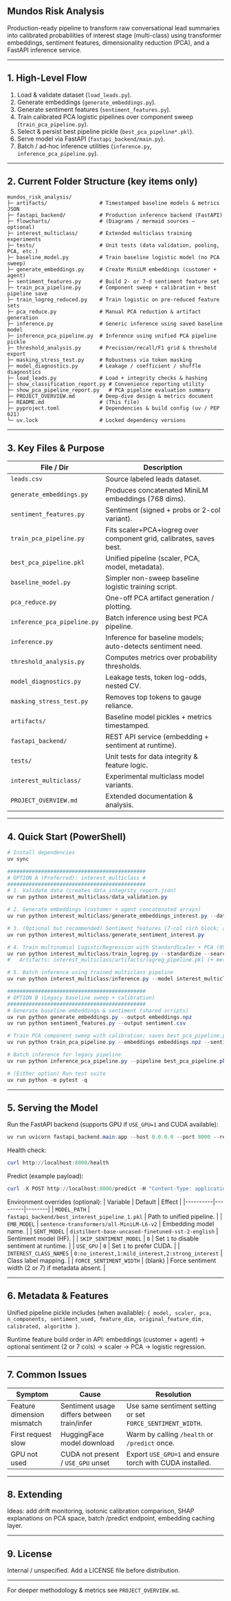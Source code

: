 ## Mundos Risk Analysis

Production-ready pipeline to transform raw conversational lead summaries into calibrated probabilities of interest stage (multi-class) using transformer embeddings, sentiment features, dimensionality reduction (PCA), and a FastAPI inference service.

---
## 1. High-Level Flow
1. Load & validate dataset (`load_leads.py`).
2. Generate embeddings (`generate_embeddings.py`).
3. Generate sentiment features (`sentiment_features.py`).
4. Train calibrated PCA logistic pipelines over component sweep (`train_pca_pipeline.py`).
5. Select & persist best pipeline pickle (`best_pca_pipeline*.pkl`).
6. Serve model via FastAPI (`fastapi_backend/main.py`).
7. Batch / ad‑hoc inference utilities (`inference.py`, `inference_pca_pipeline.py`).

---
## 2. Current Folder Structure (key items only)
```
mundos_risk_analysis/
├─ artifacts/                 # Timestamped baseline models & metrics JSON
├─ fastapi_backend/           # Production inference backend (FastAPI)
├─ flowcharts/                # (Diagrams / mermaid sources – optional)
├─ interest_multiclass/       # Extended multiclass training experiments
├─ tests/                     # Unit tests (data validation, pooling, PCA, etc.)
├─ baseline_model.py          # Train baseline logistic model (no PCA sweep)
├─ generate_embeddings.py     # Create MiniLM embeddings (customer + agent)
├─ sentiment_features.py      # Build 2- or 7-d sentiment feature set
├─ train_pca_pipeline.py      # Component sweep + calibration + best pipeline save
├─ train_logreg_reduced.py    # Train logistic on pre-reduced feature sets
├─ pca_reduce.py              # Manual PCA reduction & artifact generation
├─ inference.py               # Generic inference using saved baseline model
├─ inference_pca_pipeline.py  # Inference using unified PCA pipeline pickle
├─ threshold_analysis.py      # Precision/recall/F1 grid & threshold export
├─ masking_stress_test.py     # Robustness via token masking
├─ model_diagnostics.py       # Leakage / coefficient / shuffle diagnostics
├─ load_leads.py              # Load + integrity checks & hashing
├─ show_classification_report.py # Convenience reporting utility
├─ show_pca_pipeline_report.py   # PCA pipeline evaluation summary
├─ PROJECT_OVERVIEW.md        # Deep-dive design & metrics document
├─ README.md                  # (This file)
├─ pyproject.toml             # Dependencies & build config (uv / PEP 621)
└─ uv.lock                    # Locked dependency versions
```

---
## 3. Key Files & Purpose
| File / Dir | Description |
|------------|-------------|
| `leads.csv` | Source labeled leads dataset. |
| `generate_embeddings.py` | Produces concatenated MiniLM embeddings (768 dims). |
| `sentiment_features.py` | Sentiment (signed + probs or 2-col variant). |
| `train_pca_pipeline.py` | Fits scaler+PCA+logreg over component grid, calibrates, saves best. |
| `best_pca_pipeline.pkl` | Unified pipeline (scaler, PCA, model, metadata). |
| `baseline_model.py` | Simpler non-sweep baseline logistic training script. |
| `pca_reduce.py` | One-off PCA artifact generation / plotting. |
| `inference_pca_pipeline.py` | Batch inference using best PCA pipeline. |
| `inference.py` | Inference for baseline models; auto-detects sentiment need. |
| `threshold_analysis.py` | Computes metrics over probability thresholds. |
| `model_diagnostics.py` | Leakage tests, token log-odds, nested CV. |
| `masking_stress_test.py` | Removes top tokens to gauge reliance. |
| `artifacts/` | Baseline model pickles + metrics timestamped. |
| `fastapi_backend/` | REST API service (embedding + sentiment at runtime). |
| `tests/` | Unit tests for data integrity & feature logic. |
| `interest_multiclass/` | Experimental multiclass model variants. |
| `PROJECT_OVERVIEW.md` | Extended documentation & analysis. |

---
## 4. Quick Start (PowerShell)
```powershell
# Install dependencies
uv sync

#############################################
# OPTION A (Preferred): interest_multiclass #
#############################################
# 1. Validate data (creates data_integrity_report.json)
uv run python interest_multiclass/data_validation.py

# 2. Generate embeddings (customer + agent concatenated arrays)
uv run python interest_multiclass/generate_embeddings_interest.py --data leads_1.csv

# 3. (Optional but recommended) Sentiment features (7-col rich block; add --signed-only for 3-col light block)
uv run python interest_multiclass/generate_sentiment_interest.py

# 4. Train multinomial LogisticRegression with StandardScaler + PCA (95% variance) + small param search
uv run python interest_multiclass/train_logreg.py --standardize --search --pca --pca-variance 0.95
#   Artifacts: interest_multiclass/artifacts/logreg_pipeline.pkl (+ metrics_logreg.json, pca_transform.pkl, etc.)

# 5. Batch inference using trained multiclass pipeline
uv run python interest_multiclass/inference.py --model interest_multiclass/artifacts/logreg_pipeline.pkl --input leads_1.csv --output predictions_interest.csv

#############################################
# OPTION B (Legacy baseline sweep + calibration)
#############################################
# Generate baseline embeddings & sentiment (shared scripts)
uv run python generate_embeddings.py --output embeddings.npz
uv run python sentiment_features.py --output sentiment.csv

# Train PCA component sweep with calibration; saves best_pca_pipeline.pkl
uv run python train_pca_pipeline.py --embeddings embeddings.npz --sentiment sentiment.csv --components 10,40,50,100 --standardize --calibrate sigmoid --save-best best_pca_pipeline.pkl --results pca_sweep_results.json

# Batch inference for legacy pipeline
uv run python inference_pca_pipeline.py --pipeline best_pca_pipeline.pkl --embeddings embeddings.npz --sentiment sentiment.csv --output predictions_interest.csv

# (Either option) Run test suite
uv run python -m pytest -q
```

---
## 5. Serving the Model
Run the FastAPI backend (supports GPU if `USE_GPU=1` and CUDA available):
```powershell
uv run uvicorn fastapi_backend.main:app --host 0.0.0.0 --port 8000 --reload
```
Health check:
```powershell
curl http://localhost:8000/health
```
Predict (example payload):
```powershell
curl -X POST http://localhost:8000/predict -H "Content-Type: application/json" -d '{"customer_summary":"Customer asked about pricing tiers","agent_summary":"Agent explained premium plan and scheduled a follow-up"}'
```

Environment overrides (optional):
| Variable | Default | Effect |
|----------|---------|--------|
| `MODEL_PATH` | `fastapi_backend/best_interest_pipeline_1.pkl` | Path to unified pipeline. |
| `EMB_MODEL` | `sentence-transformers/all-MiniLM-L6-v2` | Embedding model name. |
| `SENT_MODEL` | `distilbert-base-uncased-finetuned-sst-2-english` | Sentiment model (HF). |
| `SKIP_SENTIMENT_MODEL` | `0` | Set `1` to disable sentiment at runtime. |
| `USE_GPU` | `0` | Set `1` to prefer CUDA. |
| `INTEREST_CLASS_NAMES` | `0:no_interest,1:mild_interest,2:strong_interest` | Class label mapping. |
| `FORCE_SENTIMENT_WIDTH` | (blank) | Force sentiment width (2 or 7) if metadata absent. |

---
## 6. Metadata & Features
Unified pipeline pickle includes (when available):
`{ model, scaler, pca, n_components, sentiment_used, feature_dim, original_feature_dim, calibrated, algorithm }`.

Runtime feature build order in API: embeddings (customer + agent) → optional sentiment (2 or 7 cols) → scaler → PCA → logistic regression.

---
## 7. Common Issues
| Symptom | Cause | Resolution |
|---------|-------|------------|
| Feature dimension mismatch | Sentiment usage differs between train/infer | Use same sentiment setting or set `FORCE_SENTIMENT_WIDTH`. |
| First request slow | HuggingFace model download | Warm by calling `/health` or `/predict` once. |
| GPU not used | CUDA not present / `USE_GPU` unset | Export `USE_GPU=1` and ensure torch with CUDA installed. |

---
## 8. Extending
Ideas: add drift monitoring, isotonic calibration comparison, SHAP explanations on PCA space, batch /predict endpoint, embedding caching layer.

---
## 9. License
Internal / unspecified. Add a LICENSE file before distribution.

---
For deeper methodology & metrics see `PROJECT_OVERVIEW.md`.
